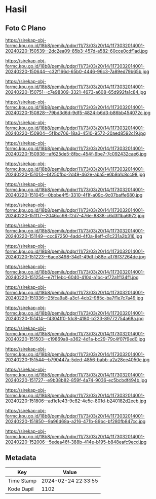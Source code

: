 # Hasil

## Foto C Plano

https://sirekap-obj-formc.kpu.go.id/18b8/pemilu/pdpr/11/73/03/20/14/1173032014001-20240220-150539--2dc2ea09-85b3-457d-a582-60cce0cdf1ad.jpg

https://sirekap-obj-formc.kpu.go.id/18b8/pemilu/pdpr/11/73/03/20/14/1173032014001-20240220-150644--c32f166d-65b0-4446-96c3-7a89ed79b65b.jpg

https://sirekap-obj-formc.kpu.go.id/18b8/pemilu/pdpr/11/73/03/20/14/1173032014001-20240220-150751--c7e98309-3321-4673-a608-65d992fa1c84.jpg

https://sirekap-obj-formc.kpu.go.id/18b8/pemilu/pdpr/11/73/03/20/14/1173032014001-20240220-150828--79bd3d6d-9df5-4824-b6d3-b86bb454072c.jpg

https://sirekap-obj-formc.kpu.go.id/18b8/pemilu/pdpr/11/73/03/20/14/1173032014001-20240220-150904--5f1bd706-18a3-4510-9572-20aed8592c19.jpg

https://sirekap-obj-formc.kpu.go.id/18b8/pemilu/pdpr/11/73/03/20/14/1173032014001-20240220-150938--af625de5-8fbc-454f-9be7-7c092432cae6.jpg

https://sirekap-obj-formc.kpu.go.id/18b8/pemilu/pdpr/11/73/03/20/14/1173032014001-20240220-151013--bf250fbc-2d49-462e-aba5-e0b9a1c8cc98.jpg

https://sirekap-obj-formc.kpu.go.id/18b8/pemilu/pdpr/11/73/03/20/14/1173032014001-20240220-151045--0bbbe4f5-3310-4f1f-a09c-9c07baffe680.jpg

https://sirekap-obj-formc.kpu.go.id/18b8/pemilu/pdpr/11/73/03/20/14/1173032014001-20240220-151117--2046cc98-f2d7-476e-8838-c6d3f1ba6972.jpg

https://sirekap-obj-formc.kpu.go.id/18b8/pemilu/pdpr/11/73/03/20/14/1173032014001-20240220-151149--ccc97250-4add-4f0a-8eff-d1c231a2b316.jpg

https://sirekap-obj-formc.kpu.go.id/18b8/pemilu/pdpr/11/73/03/20/14/1173032014001-20240220-151223--6ace3498-34d1-49df-b88e-a178f37264de.jpg

https://sirekap-obj-formc.kpu.go.id/18b8/pemilu/pdpr/11/73/03/20/14/1173032014001-20240220-151254--e7f11ebc-6040-410d-a1bc-af72a1f134f1.jpg

https://sirekap-obj-formc.kpu.go.id/18b8/pemilu/pdpr/11/73/03/20/14/1173032014001-20240220-151336--25fca9a8-a3cf-4cb2-985c-ba7f1e7c7a49.jpg

https://sirekap-obj-formc.kpu.go.id/18b8/pemilu/pdpr/11/73/03/20/14/1173032014001-20240220-151414--f4304ff0-fdc8-4180-b223-89772754a68a.jpg

https://sirekap-obj-formc.kpu.go.id/18b8/pemilu/pdpr/11/73/03/20/14/1173032014001-20240220-151503--c19869a8-a362-4d1a-bc29-79c4f07f9ed0.jpg

https://sirekap-obj-formc.kpu.go.id/18b8/pemilu/pdpr/11/73/03/20/14/1173032014001-20240220-151544--b790447a-5ded-4856-babb-a2a28ee4050e.jpg

https://sirekap-obj-formc.kpu.go.id/18b8/pemilu/pdpr/11/73/03/20/14/1173032014001-20240220-151727--e9b38b82-859f-4a74-9036-ec5bcbdf494b.jpg

https://sirekap-obj-formc.kpu.go.id/18b8/pemilu/pdpr/11/73/03/20/14/1173032014001-20240220-151806--ad1e1e43-9c82-4e5c-801d-b240182d2eeb.jpg

https://sirekap-obj-formc.kpu.go.id/18b8/pemilu/pdpr/11/73/03/20/14/1173032014001-20240220-151850--9a96d68a-a216-471b-89bc-bf280fb847cc.jpg

https://sirekap-obj-formc.kpu.go.id/18b8/pemilu/pdpr/11/73/03/20/14/1173032014001-20240220-152006--5edea46f-388b-414e-b195-b848eafc9ecd.jpg


## Metadata

| Key        | Value               |
| ---------- | ------------------- |
| Time Stamp | 2024-02-24 22:33:55 |
| Kode Dapil | 1102                |



